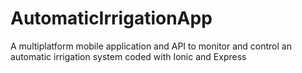 # AutomaticIrrigationApp
A multiplatform mobile application and API to monitor and control an automatic irrigation system coded with Ionic and Express

